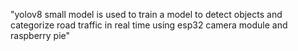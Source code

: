 "yolov8 small model is used to train a model to detect objects and categorize road traffic in real time using esp32 camera module and raspberry pie" 
